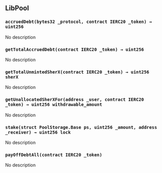 ## LibPool

### `accruedDebt(bytes32 _protocol, contract IERC20 _token) → uint256`

No description

### `getTotalAccruedDebt(contract IERC20 _token) → uint256`

No description

### `getTotalUnmintedSherX(contract IERC20 _token) → uint256 sherX`

No description

### `getUnallocatedSherXFor(address _user, contract IERC20 _token) → uint256 withdrawable_amount`

No description

### `stake(struct PoolStorage.Base ps, uint256 _amount, address _receiver) → uint256 lock`

No description

### `payOffDebtAll(contract IERC20 _token)`

No description
